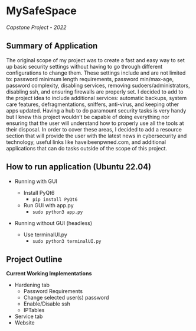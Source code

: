 # MySafeSpace
*Capstone Project - 2022*


## Summary of Application

The original scope of my project was to create a fast and easy way to set up basic security settings without having to go through different configurations to change them. These settings include and are not limited to: password minimum length requirements, password min/max-age, password complexity, disabling services, removing sudoers/administrators, disabling ssh, and ensuring firewalls are properly set. I decided to add to the project idea to include additional services: automatic backups, system care features, defragmentations, sniffers, anti-virus, and keeping other apps updated.
Having a hub to do paramount security tasks is very handy but I knew this project wouldn’t be capable of doing everything nor ensuring that the user will understand how to properly use all the tools at their disposal. In order to cover these areas, I decided to add a resource section that will provide the user with the latest news in cybersecurity and technology, useful links like haveibeenpwned.com, and additional applications that can do tasks outside of the scope of this project.

## How to run application (Ubuntu 22.04)

- Running with GUI
  - Install PyQt6
    - `pip install PyQt6`
  - Run GUI with app.py
    - `sudo python3 app.py`
  
- Running without GUI (headless)
  - Use terminalUI.py
    - `sudo python3 terminalUI.py`


## Project Outline

**Current Working Implementations**
- Hardening tab
  - Password Requirements
  - Change selected user(s) password
  - Enable/Disable ssh
  - IPTables
- Service tab
- Website
